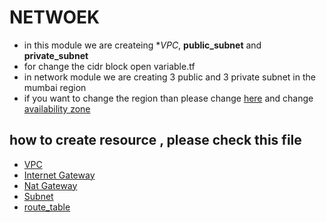 # NETWOEK
- in this module we are createing  **VPC*, **public_subnet** and **private_subnet**
- for change the cidr block open variable.tf
- in network module we are creating 3 public and 3 private subnet in the mumbai region
- if you want to change the region than please change [here](https://github.com/sparth510/terraform_vpc_ec2_webserver/blob/d44449f5ebd90f282a8d6c701ab92e811797935a/provider.tf#L2) and change [availability zone](https://github.com/sparth510/terraform_vpc_ec2_webserver/blob/d44449f5ebd90f282a8d6c701ab92e811797935a/network/variable.tf#L10) 
## how to create resource , please check this file
- [VPC](https://github.com/sparth510/terraform_vpc_ec2_webserver/blob/main/network/vpc.tf)
- [Internet Gateway](https://github.com/sparth510/terraform_vpc_ec2_webserver/blob/main/network/ig.tf)
- [Nat Gateway](https://github.com/sparth510/terraform_vpc_ec2_webserver/blob/main/network/netig.tf)
- [Subnet](https://github.com/sparth510/terraform_vpc_ec2_webserver/blob/main/network/subnet.tf)
- [route_table](https://github.com/sparth510/terraform_vpc_ec2_webserver/blob/main/network/routetable.tf)
